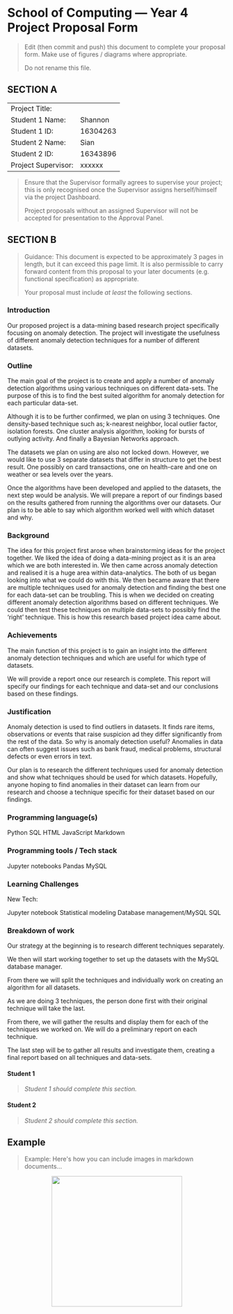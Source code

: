 # School of Computing &mdash; Year 4 Project Proposal Form

> Edit (then commit and push) this document to complete your proposal form.
> Make use of figures / diagrams where appropriate.
>
> Do not rename this file.

## SECTION A

|                     |                   |
|---------------------|-------------------|
|Project Title:       |            |
|Student 1 Name:      | Shannon     |
|Student 1 ID:        | 16304263            |
|Student 2 Name:      | Sian            |
|Student 2 ID:        | 16343896            |
|Project Supervisor:  | xxxxxx            |

> Ensure that the Supervisor formally agrees to supervise your project; this is only recognised once the
> Supervisor assigns herself/himself via the project Dashboard.
>
> Project proposals without an assigned
> Supervisor will not be accepted for presentation to the Approval Panel.

## SECTION B

> Guidance: This document is expected to be approximately 3 pages in length, but it can exceed this page limit.
> It is also permissible to carry forward content from this proposal to your later documents (e.g. functional
> specification) as appropriate.
>
> Your proposal must include *at least* the following sections.


### Introduction

Our proposed project is a data-mining based research project specifically focusing on anomaly detection. The project will investigate the usefulness of different anomaly detection techniques for a number of different datasets.

### Outline

The main goal of the project is to create and apply a number of anomaly detection algorithms using various techniques on different data-sets. The purpose of this is to find the best suited algorithm for anomaly detection for each particular data-set.

Although it is to be further confirmed, we plan on using 3 techniques. One density-based technique such as; k-nearest neighbor, local outlier factor, isolation forests.
One cluster analysis algorithm, looking for bursts of outlying activity. And finally a Bayesian Networks approach.

The datasets we plan on using are also not locked down. However, we would like to use 3 separate datasets that differ in structure to get the best result. One possibly on card transactions, one on health-care and one on weather or sea levels over the years.

Once the algorithms have been developed and applied to the datasets, the next step would be analysis. We will prepare a report of our findings based on the results gathered from running the algorithms over our datasets. Our plan is to be able to say which algorithm worked well with which dataset and why.


### Background

The idea for this project first arose when brainstorming ideas for the project together. We liked the idea of doing a data-mining project as it is an area which we are both interested in. We then came across anomaly detection and realised it is a huge area within data-analytics. The both of us began looking into what we could do with this. We then became aware that there are multiple techniques used for anomaly detection and finding the best one for each data-set can be troubling. This is when we decided on creating different anomaly detection algorithms based on different techniques. We could then test these techniques on multiple data-sets to possibly find the ‘right’ technique. This is how this research based project idea came about.

### Achievements

The main function of this project is to gain an insight into the different anomaly detection techniques and which are useful for which type of datasets.

We will provide a report once our research is complete. This report will specify our findings for each technique and data-set and our conclusions based on these findings.

### Justification

Anomaly detection is used to find outliers in datasets. It finds rare items, observations or events that raise suspicion ad they differ significantly from the rest of the data. So why is anomaly detection useful? Anomalies in data can often suggest issues such as bank fraud, medical problems, structural defects or even errors in text.

Our plan is to research the different techniques used for anomaly detection and show what techniques should be used for which datasets. Hopefully, anyone hoping to find anomalies in their dataset can learn from our research and choose a technique specific for their dataset based on our findings.

### Programming language(s)

Python
SQL
HTML
JavaScript
Markdown

### Programming tools / Tech stack

Jupyter notebooks
Pandas
MySQL


### Learning Challenges

New Tech:

Jupyter notebook
Statistical modeling
Database management/MySQL
SQL

### Breakdown of work

Our strategy at the beginning is to research different techniques separately. 

We then will start working together to set up the datasets with the MySQL database manager.

From there we will split the techniques and individually work on creating an algorithm for all datasets.

As we are doing 3 techniques, the person done first with their original technique will take the last.

From there, we will gather the results and display them for each of the techniques we worked on. We will do a preliminary report on each technique.

The last step will be to gather all results and investigate them, creating a final report based on all techniques and data-sets.


#### Student 1

> *Student 1 should complete this section.*

#### Student 2

> *Student 2 should complete this section.*

## Example

> Example: Here's how you can include images in markdown documents...

<!-- Basically, just use HTML! -->

<p align="center">
  <img src="./res/cat.png" width="300px">
</p>

